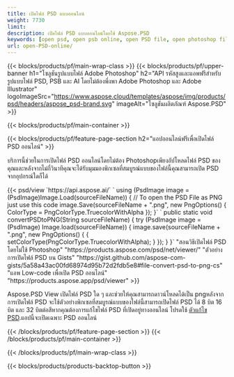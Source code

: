 ```yaml
---
title: เปิดไฟล์ PSD แบบออนไลน์
weight: 7730
limit: 
description: เปิดไฟล์ PSD แบบออนไลน์โดยใช้ Aspose.PSD
keywords: [open psd, open psb online, open PSD file, open photoshop file, preview psd]
url: open-PSD-online/
---
```


{{< blocks/products/pf/main-wrap-class >}}
{{< blocks/products/pf/upper-banner h1="โซลูชันรูปแบบไฟล์ Adobe Photoshop" h2="API รหัสสูงและแอพฟรีสำหรับรูปแบบไฟล์ PSD, PSB และ AI โดยไม่ต้องพึ่งพา Adobe Photoshop และ Adobe Illustrator" logoImageSrc="https://www.aspose.cloud/templates/aspose/img/products/psd/headers/aspose_psd-brand.svg" imageAlt="โซลูชันผลิตภัณฑ์ Aspose.PSD" >}}

{{< blocks/products/pf/main-container >}}

{{< blocks/products/pf/feature-page-section h2="แอปออนไลน์ฟรีเพื่อเปิดไฟล์ PSD ออนไลน์" >}}
<p>บริการนี้ช่วยในการเปิดไฟล์ PSD ออนไลน์โดยไม่ต้อง Photoshopเพียงอัปโหลดไฟล์ PSD ของคุณและหลังจากไม่กี่วินาทีคุณจะได้รับมุมมองพิกเซลที่สมบูรณ์แบบของไฟล์นี้คุณสามารถเปิด PSD จากอุปกรณ์ใดก็ได้</p>
{{< psd/view `https://api.aspose.ai/` 
`    using (PsdImage image = (PsdImage)Image.Load(sourceFileName))
    {
	    // To open the PSD File as PNG just use this code
        image.Save(sourceFileName + ".png",  new PngOptions() {  ColorType = PngColorType.TruecolorWithAlpha });
    }` 
`    public static void convertPSDtoPNG(String sourceFileName) {
    try (PsdImage image = (PsdImage) Image.load(sourceFileName)) {
        image.save(sourceFileName + ".png", new PngOptions() {
        {
            setColorType(PngColorType.TruecolorWithAlpha);
        }
    });
    }
    }` 
"สอนวิธีเปิดไฟล์ PSD โดยไม่ใช้ Photoshop" "https://products.aspose.com/psd/net/viewer/" 
"ตัวอย่างการเปิดไฟล์ PSD บน Gists" "https://gist.github.com/aspose-com-gists/5a58a43ac00fd68974d95b72d2fdb5e8#file-convert-psd-to-png-cs" 
"แอพ Low-code เพื่อเปิด PSD ออนไลน์" "https://products.aspose.app/psd/viewer" >}}
<p>Aspose.PSD View เปิดไฟล์ PSD ใด ๆ และช่วยให้คุณสามารถดาวน์โหลดได้เป็น pngหลังจากการเปิดไฟล์ PSD จะใช้ตัวอย่างพิกเซลที่สมบูรณ์แบบของไฟล์นี้สามารถเปิดไฟล์ PSD ได้ 8 บิต 16 บิต และ 32 บิตต่อสีหากคุณต้องการแก้ไขไฟล์ PSD ที่เปิดอยู่ทางออนไลน์ โปรดใช้ <a href="https://products.aspose.app/psd/editor">ตัวแก้ไข PSD</a>.แอปนี้จะเปิดเฉพาะ PSD ออนไลน์</p>
{{< /blocks/products/pf/feature-page-section >}}
{{< /blocks/products/pf/main-container >}}


{{< /blocks/products/pf/main-wrap-class >}}

{{< blocks/products/products-backtop-button >}}

